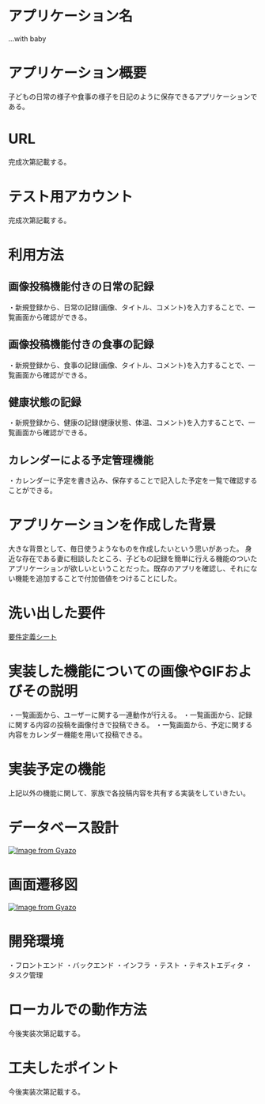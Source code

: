 # アプリケーション名
...with baby
# アプリケーション概要
子どもの日常の様子や食事の様子を日記のように保存できるアプリケーションである。
# URL
完成次第記載する。
# テスト用アカウント
完成次第記載する。

# 利用方法
## 画像投稿機能付きの日常の記録
・新規登録から、日常の記録(画像、タイトル、コメント)を入力することで、一覧画面から確認ができる。
## 画像投稿機能付きの食事の記録
・新規登録から、食事の記録(画像、タイトル、コメント)を入力することで、一覧画面から確認ができる。
## 健康状態の記録
・新規登録から、健康の記録(健康状態、体温、コメント)を入力することで、一覧画面から確認ができる。
## カレンダーによる予定管理機能
・カレンダーに予定を書き込み、保存することで記入した予定を一覧で確認することができる。
# アプリケーションを作成した背景
大きな背景として、毎日使うようなものを作成したいという思いがあった。
身近な存在である妻に相談したところ、子どもの記録を簡単に行える機能のついたアプリケーションが欲しいということだった。既存のアプリを確認し、それにない機能を追加することで付加価値をつけることにした。
# 洗い出した要件
[要件定義シート](https://docs.google.com/spreadsheets/d/15xG2Aew6_RMhoxgJ5rywZdXuu6ErdbkBXj--qRPk4_0/edit#gid=982722306)
# 実装した機能についての画像やGIFおよびその説明
・一覧画面から、ユーザーに関する一連動作が行える。
・一覧画面から、記録に関する内容の投稿を画像付きで投稿できる。
・一覧画面から、予定に関する内容をカレンダー機能を用いて投稿できる。
# 実装予定の機能
上記以外の機能に関して、家族で各投稿内容を共有する実装をしていきたい。
# データベース設計
[![Image from Gyazo](https://i.gyazo.com/73bcf1b6fecf8aa96bff89c8275f1981.png)](https://gyazo.com/73bcf1b6fecf8aa96bff89c8275f1981)
# 画面遷移図
[![Image from Gyazo](https://i.gyazo.com/c0038bea8ee46155c0dfb5461cb2624a.png)](https://gyazo.com/c0038bea8ee46155c0dfb5461cb2624a)
# 開発環境
・フロントエンド
・バックエンド
・インフラ
・テスト
・テキストエディタ
・タスク管理

# ローカルでの動作方法
今後実装次第記載する。

# 工夫したポイント
今後実装次第記載する。

<!-- ## diariesテーブル

|Column            |Type      |Options                        |
|------------------|----------|-------------------------------|
|diary_title       |string    |null: false                    |
|diary_comment     |text      |null: false                    |
|diary_day         |integer   |null: false                    |
|user              |references|null: false, foreign_key: true |
<!-- imageカラムはactive_storage導入時に自動でテーブルなどが生成される -->

<!-- ### Association
belongs_to :user

## mealsテーブル

|Column      |Type      |Options                        |
|------------|----------|-------------------------------|
|title       |string    |null: false                    |
|comment     |text      |null: false                    |
|day         |integer   |null: false                    |
|user        |references|null: false, foreign_key: true | -->
<!-- imageカラムはactive_storage導入時に自動でテーブルなどが生成される -->

<!-- ### Association
belongs_to :user

## usersテーブル

|Column            |Type   |Options                   |
|------------------|-------|--------------------------|
|nickname          |string |null: false               |
|email             |string |null: false, unique: true |
|encrypted_password|string |null: false               |
|babyname          |string |null: false               |
|birthday          |date   |null: false               |

<!-- ユーザー管理機能で使用するdeviseの設定で、emailカラムには一意性制約がかかっている為、emailにunique: trueを記載している -->
<!-- 以下は、Activehashにて実装する
|parent_id    |integer |null: false |
|gender_id    |integer |null: false |
 -->

<!-- ### Association
has_many :diaries
has_many :meals
has_many :healths
has_many :calendars

## healthsテーブル

|Column      |Type      |Options                        |
|------------|----------|-------------------------------|
|health      |string    |null: false                    |
|temperature |string    |null: false                    |
|comment     |text      |null: false                    |
|day         |string    |null: false                    |
|user        |references|null: false, foreign_key: true |
foreign_key: trueによって、「誰の情報なのか」を紐づけることができる -->

<!-- ### Association
belongs_to :user

## calendarsテーブル

|Column      |Type      |Options                        |
|------------|----------|-------------------------------|
|comment     |text      |null: false                    |
|day         |string    |null: false                    |
|user        |references|null: false, foreign_key: true |

### Association
belongs_to :user --> 
